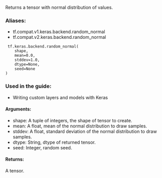 Returns a tensor with normal distribution of values.
### Aliases:
- tf.compat.v1.keras.backend.random_normal
- tf.compat.v2.keras.backend.random_normal

```
 tf.keras.backend.random_normal(
    shape,
    mean=0.0,
    stddev=1.0,
    dtype=None,
    seed=None
)
```
### Used in the guide:
- Writing custom layers and models with Keras
#### Arguments:
- shape: A tuple of integers, the shape of tensor to create.
- mean: A float, mean of the normal distribution to draw samples.
- stddev: A float, standard deviation of the normal distribution to draw samples.
- dtype: String, dtype of returned tensor.
- seed: Integer, random seed.
#### Returns:
A tensor.
